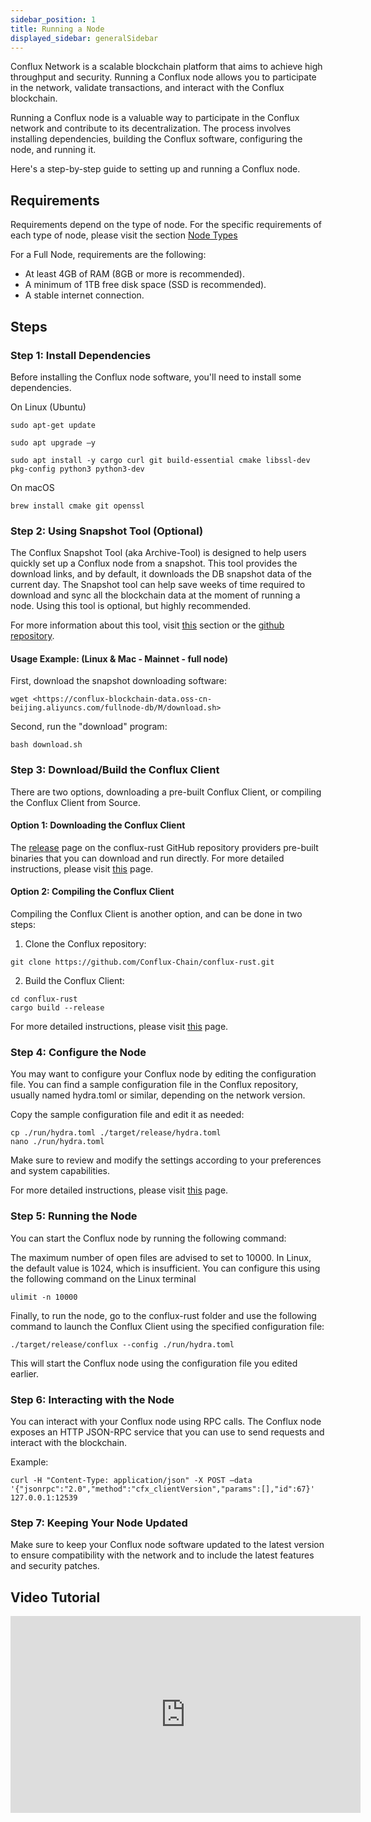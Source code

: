 ```yaml
---
sidebar_position: 1
title: Running a Node
displayed_sidebar: generalSidebar
---
```


Conflux Network is a scalable blockchain platform that aims to achieve high throughput and security. Running a Conflux node allows you to participate in the network, validate transactions, and interact with the Conflux blockchain.

Running a Conflux node is a valuable way to participate in the Conflux network and contribute to its decentralization. The process involves installing dependencies, building the Conflux software, configuring the node, and running it.

Here's a step-by-step guide to setting up and running a Conflux node.

## Requirements

Requirements depend on the type of node. For the specific requirements of each type of node, please visit the section [Node Types](./node-types)

For a Full Node, requirements are the following:

* At least 4GB of RAM (8GB or more is recommended).
* A minimum of 1TB free disk space (SSD is recommended).
* A stable internet connection.

## Steps

### Step 1: Install Dependencies

Before installing the Conflux node software, you'll need to install some dependencies.

On Linux (Ubuntu)
```
sudo apt-get update 

sudo apt upgrade –y 

sudo apt install -y cargo curl git build-essential cmake libssl-dev pkg-config python3 python3-dev 
```


On macOS


```
brew install cmake git openssl 
```

### Step 2: Using Snapshot Tool (Optional)

The Conflux Snapshot Tool (aka Archive-Tool) is designed to help users quickly set up a Conflux node from a snapshot. This tool provides the download links, and by default, it downloads the DB snapshot data of the current day. The Snapshot tool can help save weeks of time required to download and sync all the blockchain data at the moment of running a node. Using this tool is optional, but highly recommended.

For more information about this tool, visit [this](./snapshot-tool) section or the [github repository](https://github.com/conflux-fans/archive-tool).


#### Usage Example: (Linux & Mac - Mainnet - full node)

First, download the snapshot downloading software:
```
wget <https://conflux-blockchain-data.oss-cn-beijing.aliyuncs.com/fullnode-db/M/download.sh> 
```
Second, run the "download" program:

```
bash download.sh 
```

### Step 3: Download/Build the Conflux Client

There are two options, downloading a pre-built Conflux Client, or compiling the Conflux Client from Source.

#### Option 1: Downloading the Conflux Client

The [release](https://github.com/Conflux-Chain/conflux-rust/releases) page on the conflux-rust GitHub repository providers pre-built binaries that you can download and run directly. For more detailed instructions, please visit [this](./advanced-topics/downloading-conflux-client.md) page.

#### Option 2: Compiling the Conflux Client
Compiling the Conflux Client is another option, and can be done in two steps:

1. Clone the Conflux repository:

```
git clone https://github.com/Conflux-Chain/conflux-rust.git 
```
2. Build the Conflux Client:

``` 
cd conflux-rust 
cargo build --release 
```
For more detailed instructions, please visit [this](./advanced-topics/compiling-conflux-client.md) page.

### Step 4: Configure the Node

You may want to configure your Conflux node by editing the configuration file. You can find a sample configuration file in the Conflux repository, usually named hydra.toml or similar, depending on the network version.

Copy the sample configuration file and edit it as needed:
```
cp ./run/hydra.toml ./target/release/hydra.toml 
nano ./run/hydra.toml 
```

Make sure to review and modify the settings according to your preferences and system capabilities.

For more detailed instructions, please visit [this](./advanced-topics/node-configuration.md) page.

### Step 5: Running the Node

You can start the Conflux node by running the following command:

The maximum number of open files are advised to set to 10000. In Linux, the default value is 1024, which is insufficient. You can configure this using the following command on the Linux terminal

```
ulimit -n 10000 
```

Finally, to run the node, go to the conflux-rust folder and use the following command to launch the Conflux Client using the specified configuration file:

```
./target/release/conflux --config ./run/hydra.toml 
```

This will start the Conflux node using the configuration file you edited earlier.

### Step 6: Interacting with the Node

You can interact with your Conflux node using RPC calls. The Conflux node exposes an HTTP JSON-RPC service that you can use to send requests and interact with the blockchain.



Example:
```
curl -H "Content-Type: application/json" -X POST –data '{"jsonrpc":"2.0","method":"cfx_clientVersion","params":[],"id":67}' 127.0.0.1:12539 
```


### Step 7: Keeping Your Node Updated

Make sure to keep your Conflux node software updated to the latest version to ensure compatibility with the network and to include the latest features and security patches.


## Video Tutorial

<Tabs>
  <TabItem value="youtube" label="Video source: YouTube">
    <iframe width="560" height="315" src="https://www.youtube.com/embed/ocsbQRkL9fQ?si=wRmI5Aa6Ewfv-BCx" title="YouTube video player" frameborder="0" allow="accelerometer; autoplay; clipboard-write; encrypted-media; gyroscope; picture-in-picture; web-share" allowfullscreen>
    </iframe>
  </TabItem>
</Tabs>